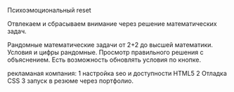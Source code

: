 Психоэмоциональный reset

Отвлекаем и сбрасываем внимание через решение математических задач.

Рандомные математические задачи от 2+2 до высшей математики. 
Условия и цифры рандомные. 
Просмотр правильного решения с объяснением.
Есть возможность обновлять условия по кнопке.


рекламаная компания: 
1 настройка seo и доступности HTML5
2 Отладка CSS
3 запуск в резюме через портфолио.



